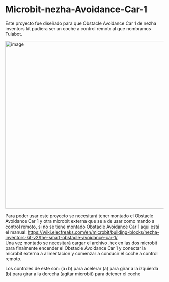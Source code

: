 # Microbit-nezha-Avoidance-Car-1
Este proyecto fue diseñado para que Obstacle Avoidance Car 1 de nezha inventors kit pudiera
ser un coche a control remoto al que nombramos Tulabot.

<img width="800" height="532" alt="image" src="https://github.com/user-attachments/assets/8942f3e4-bc95-47c0-afa5-48eba09e4c6c" />

Para poder usar este proyecto se necesitará tener montado el Obstacle Avoidance Car 1 y otra microbit externa
que se a de usar como mando a control remoto, si no se tiene montado Obstacle Avoidance Car 1 aqui está el manual:
https://wiki.elecfreaks.com/en/microbit/building-blocks/nezha-inventors-kit-v2/the-smart-obstacle-avoidance-car-1/  
Una vez montado se necesitará cargar el archivo .hex en las dos microbit para finalmente encender el
Obstacle Avoidance Car 1 y conectar la microbit externa a alimentacíon y comenzar a conducir el coche a control remoto.

Los controles de este son:
(a+b) para acelerar
(a) para girar a la izquierda
(b) para girar a la derecha
(agitar microbit) para detener el coche
